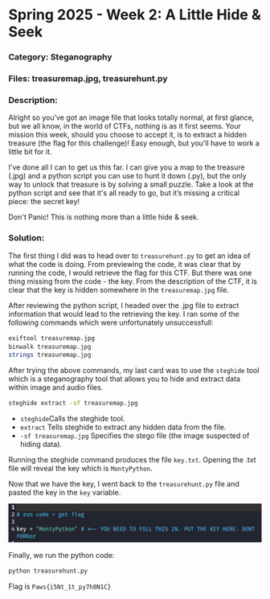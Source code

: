 # Spring 2025 - Week 2: A Little Hide & Seek

### Category: Steganography

### Files: treasuremap.jpg, treasurehunt.py

### Description:
Alright so you’ve got an image file that looks totally normal, at first glance, but we all know, in the world of CTFs, nothing is as it first seems. Your mission this week, should you choose to accept it, is to extract a hidden treasure (the flag for this challenge)! Easy enough, but you'll have to work a little bit for it. 

I've done all I can to get us this far. I can give you a map to the treasure (.jpg) and a python script you can use to hunt it down (.py), but the only way to unlock that treasure is by solving a small puzzle. Take a look at the python script and see that it's all ready to go, but it’s missing a critical piece: the secret key! 

Don't Panic! This is nothing more than a little hide & seek.

### Solution:
The first thing I did was to head over to `treasurehunt.py` to get an idea of what the code is doing. From previewing the code, it was clear that by running the code, I would retrieve the flag for this CTF. But there was one thing missing from the code - the key. From the description of the CTF, it is clear that the key is hidden somewhere in the `treasuremap.jpg` file.

After reviewing the python script, I headed over the .jpg file to extract information that would lead to the retrieving the key. I ran some of the following commands which were unfortunately unsuccessfull:

```bash
exiftool treasuremap.jpg
binwalk treasuremap.jpg
strings treasuremap.jpg
```

After trying the above commands, my last card was to use the `steghide` tool which is a steganography tool that allows you to hide and extract data within image and audio files.

```bash
steghide extract -sf treasuremap.jpg
```

* `steghide`Calls the steghide tool.
* `extract` Tells steghide to extract any hidden data from the file.
* `-sf treasuremap.jpg` Specifies the stego file (the image suspected of hiding data).

Running the steghide command produces the file `key.txt`. Opening the .txt file will reveal the key which is `MontyPython`. 

Now that we have the key, I went back to the `treasurehunt.py` file and pasted the key in the `key` variable. 

![image](../static/images/SP25-W2.png)

Finally, we run the python code:

```bash
python treasurehunt.py
```

Flag is `Paws{i5Nt_1t_py7h0N1C}`

